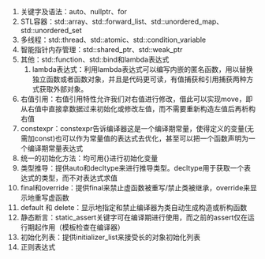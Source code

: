 1. 关键字及语法：auto、nullptr、for
2. STL容器：std::array、std::forward_list、std::unordered_map、std::unordered_set
3. 多线程：std::thread、std::atomic、std::condition_variable
4. 智能指针内存管理：std::shared_ptr、std::weak_ptr
5. 其他：std::function、std::bind和lambda表达式
	1. lambda表达式：利用lambda表达式可以编写内嵌的匿名函数，用以替换独立函数或者函数对象，并且是代码更可读，有值捕获和引用捕获两种方式获取外部对象。
6. 右值引用：右值引用特性允许我们对右值进行修改，借此可以实现move，即从右值中直接拿数据过来初始化或修改左值，而不需要重新构造左值后再析构右值
7. constexpr：constexpr告诉编译器这是一个编译期常量，使得定义的变量(无需加const)也可以作为常量值的表达式去优化，甚至可以把一个函数声明为一个编译期常量表达式
8. 统一的初始化方法：均可用{}进行初始化变量
9. 类型推导：提供auto和decltype来进行推导类型。decltype用于获取一个表达式的类型，而不对表达式求值
10. final和override：提供final来禁止虚函数被重写/禁止类被继承，override来显示地重写虚函数
11. default 和 delete：显示地指定和禁止编译器为类自动生成构造或析构函数
12. 静态断言：static_assert关键字可在编译期进行使用，而之前的assert仅在运行期起作用（模板检查在编译器）
13. 初始化列表：提供initializer_list来接受长的对象初始化列表
14. 正则表达式